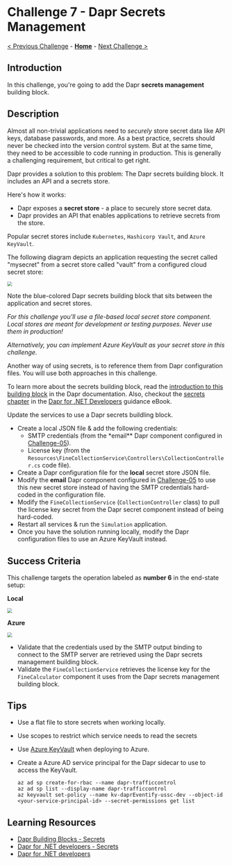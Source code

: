 # Challenge 7 - Dapr Secrets Management

[< Previous Challenge](./Challenge-06.md) - **[Home](../README.md)** - [Next Challenge >](./Challenge-08.md)

## Introduction

In this challenge, you're going to add the Dapr **secrets management** building block.

## Description

Almost all non-trivial applications need to _securely_ store secret data like API keys, database passwords, and more. As a best practice, secrets should never be checked into the version control system. But at the same time, they need to be accessible to code running in production. This is generally a challenging requirement, but critical to get right.

Dapr provides a solution to this problem: The Dapr secrets building block. It includes an API and a secrets store.

Here's how it works:

- Dapr exposes a **secret store** - a place to securely store secret data.
- Dapr provides an API that enables applications to retrieve secrets from the store.

Popular secret stores include `Kubernetes`, `Hashicorp Vault`, and `Azure KeyVault`.

The following diagram depicts an application requesting the secret called "mysecret" from a secret store called "vault" from a configured cloud secret store:

<img src="../images/Challenge-07/secrets_cloud_stores.png" style="zoom:67%;" />

Note the blue-colored Dapr secrets building block that sits between the application and secret stores.

_For this challenge you'll use a file-based local secret store component. Local stores are meant for development or testing purposes. Never use them in production!_

_Alternatively, you can implement Azure KeyVault as your secret store in this challenge._

Another way of using secrets, is to reference them from Dapr configuration files. You will use both approaches in this challenge.

To learn more about the secrets building block, read the [introduction to this building block](https://docs.dapr.io/developing-applications/building-blocks/secrets/) in the Dapr documentation. Also, checkout the [secrets chapter](https://docs.microsoft.com/dotnet/architecture/dapr-for-net-developers/secrets) in the [Dapr for .NET Developers](https://docs.microsoft.com/dotnet/architecture/dapr-for-net-developers/) guidance eBook.

Update the services to use a Dapr secrets buildling block.

- Create a local JSON file & add the following credentials:
  - SMTP credentials (from the \*email\*\* Dapr component configured in [Challenge-05](./Challenge-05.md)).
  - License key (from the `Resources\FineCollectionService\Controllers\CollectionController.cs` code file).
- Create a Dapr configuration file for the **local** secret store JSON file.
- Modify the **email** Dapr component configured in [Challenge-05](./Challenge-05.md) to use this new secret store instead of having the SMTP credentials hard-coded in the configuration file.
- Modify the `FineCollectionService` (`CollectionController` class) to pull the license key secret from the Dapr secret component instead of being hard-coded.
- Restart all services & run the `Simulation` application.
- Once you have the solution running locally, modify the Dapr configuration files to use an Azure KeyVault instead.

## Success Criteria

This challenge targets the operation labeled as **number 6** in the end-state setup:

**Local**

<img src="../images/Challenge-07/secrets-management-operation.png" style="zoom: 67%;" />

**Azure**

<img src="../images/Challenge-07/secrets-management-operation-azure.png" style="zoom: 67%;" />

- Validate that the credentials used by the SMTP output binding to connect to the SMTP server are retrieved using the Dapr secrets management building block.
- Validate the `FineCollectionService` retrieves the license key for the `FineCalculator` component it uses from the Dapr secrets management building block.

## Tips

- Use a flat file to store secrets when working locally.
- Use scopes to restrict which service needs to read the secrets
- Use [Azure KeyVault](https://docs.microsoft.com/en-us/azure/key-vault/general/) when deploying to Azure.
- Create a Azure AD service principal for the Dapr sidecar to use to access the KeyVault.

  ```shell
  az ad sp create-for-rbac --name dapr-trafficcontrol
  az ad sp list --display-name dapr-trafficcontrol
  az keyvault set-policy --name kv-daprEventify-ussc-dev --object-id <your-service-principal-id> --secret-permissions get list
  ```

## Learning Resources

- [Dapr Building Blocks - Secrets](https://docs.dapr.io/developing-applications/building-blocks/secrets/)
- [Dapr for .NET developers - Secrets](https://docs.microsoft.com/dotnet/architecture/dapr-for-net-developers/secrets)
- [Dapr for .NET developers](https://docs.microsoft.com/dotnet/architecture/dapr-for-net-developers/)
